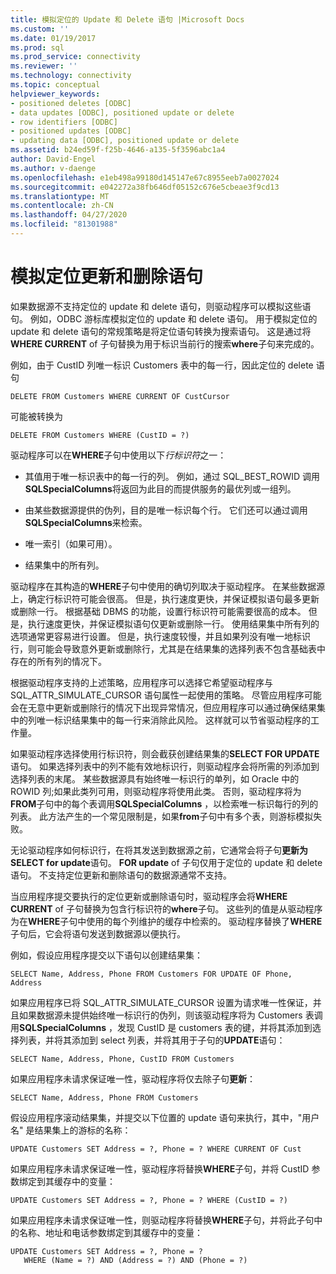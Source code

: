 ```yaml
---
title: 模拟定位的 Update 和 Delete 语句 |Microsoft Docs
ms.custom: ''
ms.date: 01/19/2017
ms.prod: sql
ms.prod_service: connectivity
ms.reviewer: ''
ms.technology: connectivity
ms.topic: conceptual
helpviewer_keywords:
- positioned deletes [ODBC]
- data updates [ODBC], positioned update or delete
- row identifiers [ODBC]
- positioned updates [ODBC]
- updating data [ODBC], positioned update or delete
ms.assetid: b24ed59f-f25b-4646-a135-5f3596abc1a4
author: David-Engel
ms.author: v-daenge
ms.openlocfilehash: e1eb498a99180d145147e67c8955eeb7a0027024
ms.sourcegitcommit: e042272a38fb646df05152c676e5cbeae3f9cd13
ms.translationtype: MT
ms.contentlocale: zh-CN
ms.lasthandoff: 04/27/2020
ms.locfileid: "81301988"
---
```

# <a name="simulating-positioned-update-and-delete-statements"></a>模拟定位更新和删除语句
如果数据源不支持定位的 update 和 delete 语句，则驱动程序可以模拟这些语句。 例如，ODBC 游标库模拟定位的 update 和 delete 语句。 用于模拟定位的 update 和 delete 语句的常规策略是将定位语句转换为搜索语句。 这是通过将**WHERE CURRENT** of 子句替换为用于标识当前行的搜索**where**子句来完成的。  
  
 例如，由于 CustID 列唯一标识 Customers 表中的每一行，因此定位的 delete 语句  
  
```  
DELETE FROM Customers WHERE CURRENT OF CustCursor  
```  
  
 可能被转换为  
  
```  
DELETE FROM Customers WHERE (CustID = ?)  
```  
  
 驱动程序可以在**WHERE**子句中使用以下*行标识符*之一：  
  
-   其值用于唯一标识表中的每一行的列。 例如，通过 SQL_BEST_ROWID 调用**SQLSpecialColumns**将返回为此目的而提供服务的最优列或一组列。  
  
-   由某些数据源提供的伪列，目的是唯一标识每个行。 它们还可以通过调用**SQLSpecialColumns**来检索。  
  
-   唯一索引（如果可用）。  
  
-   结果集中的所有列。  
  
 驱动程序在其构造的**WHERE**子句中使用的确切列取决于驱动程序。 在某些数据源上，确定行标识符可能会很高。 但是，执行速度更快，并保证模拟语句最多更新或删除一行。 根据基础 DBMS 的功能，设置行标识符可能需要很高的成本。 但是，执行速度更快，并保证模拟语句仅更新或删除一行。 使用结果集中所有列的选项通常更容易进行设置。 但是，执行速度较慢，并且如果列没有唯一地标识行，则可能会导致意外更新或删除行，尤其是在结果集的选择列表不包含基础表中存在的所有列的情况下。  
  
 根据驱动程序支持的上述策略，应用程序可以选择它希望驱动程序与 SQL_ATTR_SIMULATE_CURSOR 语句属性一起使用的策略。 尽管应用程序可能会在无意中更新或删除行的情况下出现异常情况，但应用程序可以通过确保结果集中的列唯一标识结果集中的每一行来消除此风险。 这样就可以节省驱动程序的工作量。  
  
 如果驱动程序选择使用行标识符，则会截获创建结果集的**SELECT FOR UPDATE**语句。 如果选择列表中的列不能有效地标识行，则驱动程序会将所需的列添加到选择列表的末尾。 某些数据源具有始终唯一标识行的单列，如 Oracle 中的 ROWID 列;如果此类列可用，则驱动程序将使用此类。 否则，驱动程序将为**FROM**子句中的每个表调用**SQLSpecialColumns** ，以检索唯一标识每行的列的列表。 此方法产生的一个常见限制是，如果**from**子句中有多个表，则游标模拟失败。  
  
 无论驱动程序如何标识行，在将其发送到数据源之前，它通常会将子句**更新为** **SELECT for update**语句。 **FOR update** of 子句仅用于定位的 update 和 delete 语句。 不支持定位更新和删除语句的数据源通常不支持。  
  
 当应用程序提交要执行的定位更新或删除语句时，驱动程序会将**WHERE CURRENT** of 子句替换为包含行标识符的**where**子句。 这些列的值是从驱动程序为在**WHERE**子句中使用的每个列维护的缓存中检索的。 驱动程序替换了**WHERE**子句后，它会将语句发送到数据源以便执行。  
  
 例如，假设应用程序提交以下语句以创建结果集：  
  
```  
SELECT Name, Address, Phone FROM Customers FOR UPDATE OF Phone, Address  
```  
  
 如果应用程序已将 SQL_ATTR_SIMULATE_CURSOR 设置为请求唯一性保证，并且如果数据源未提供始终唯一标识行的伪列，则该驱动程序将为 Customers 表调用**SQLSpecialColumns** ，发现 CustID 是 customers 表的键，并将其添加到选择列表，并将其添加到 select 列表，并将其用于子句的**UPDATE**语句：  
  
```  
SELECT Name, Address, Phone, CustID FROM Customers  
```  
  
 如果应用程序未请求保证唯一性，驱动程序将仅去除子句**更新**：  
  
```  
SELECT Name, Address, Phone FROM Customers  
```  
  
 假设应用程序滚动结果集，并提交以下位置的 update 语句来执行，其中，"用户名" 是结果集上的游标的名称：  
  
```  
UPDATE Customers SET Address = ?, Phone = ? WHERE CURRENT OF Cust  
```  
  
 如果应用程序未请求保证唯一性，驱动程序将替换**WHERE**子句，并将 CustID 参数绑定到其缓存中的变量：  
  
```  
UPDATE Customers SET Address = ?, Phone = ? WHERE (CustID = ?)  
```  
  
 如果应用程序未请求保证唯一性，则驱动程序将替换**WHERE**子句，并将此子句中的名称、地址和电话参数绑定到其缓存中的变量：  
  
```  
UPDATE Customers SET Address = ?, Phone = ?  
   WHERE (Name = ?) AND (Address = ?) AND (Phone = ?)  
```
